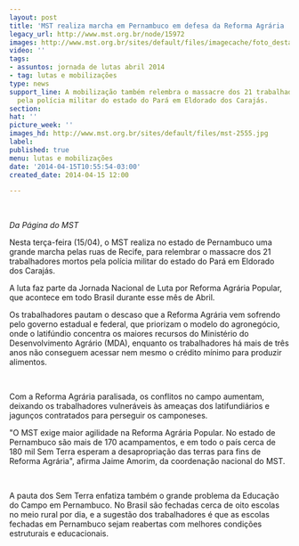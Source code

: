 ```yaml
---
layout: post
title: 'MST realiza marcha em Pernambuco em defesa da Reforma Agrária '
legacy_url: http://www.mst.org.br/node/15972
images: http://www.mst.org.br/sites/default/files/imagecache/foto_destaque/mst-2555.jpg
video: ''
tags:
- assuntos: jornada de lutas abril 2014
- tag: lutas e mobilizações
type: news
support_line: A mobilização também relembra o massacre dos 21 trabalhadores mortos
  pela polícia militar do estado do Pará em Eldorado dos Carajás.
section: 
hat: ''
picture_week: ''
images_hd: http://www.mst.org.br/sites/default/files/mst-2555.jpg
label: 
published: true
menu: lutas e mobilizações
date: '2014-04-15T10:55:54-03:00'
created_date: 2014-04-15 12:00

---
```

<p>&nbsp;</p><p class="MsoNormal"><em>Da Página do&nbsp;MST</em></p>  <p class="MsoNormal">Nesta terça-feira (15/04), o MST realiza no estado de Pernambuco uma grande marcha pelas ruas de Recife, para relembrar o massacre dos 21 trabalhadores mortos pela polícia militar do estado do Pará em Eldorado dos Carajás.</p><p class="MsoNormal">A luta faz parte da Jornada Nacional de Luta por Reforma Agrária Popular, que acontece em todo Brasil durante esse mês de Abril.</p><p>Os trabalhadores pautam o descaso que a Reforma Agrária vem sofrendo pelo governo estadual e federal, que priorizam o modelo do agronegócio, onde o latifúndio concentra os maiores recursos do Ministério do Desenvolvimento Agrário (MDA), enquanto os trabalhadores há mais de três anos não conseguem acessar nem mesmo o crédito mínimo para produzir alimentos.</p><p>&nbsp;</p><p>Com a Reforma Agrária paralisada, os conflitos no campo aumentam, deixando os trabalhadores vulneráveis às ameaças dos latifundiários e jagunços contratados para perseguir os camponeses.</p><p>"O MST exige maior agilidade na Reforma Agrária Popular. No estado de Pernambuco são mais de 170 acampamentos, e em todo o país cerca de 180 mil Sem Terra esperam a desapropriação das terras para fins de Reforma Agrária", afirma Jaime Amorim, da coordenação nacional do MST.</p><p>&nbsp;</p><p class="MsoNormal">A pauta dos Sem Terra enfatiza também o grande problema da Educação do Campo em Pernambuco. No Brasil são fechadas cerca de oito escolas no meio rural por dia, e a sugestão dos trabalhadores é que as escolas fechadas em Pernambuco sejam reabertas com melhores condições estruturais e educacionais.</p><p>&nbsp;</p>

